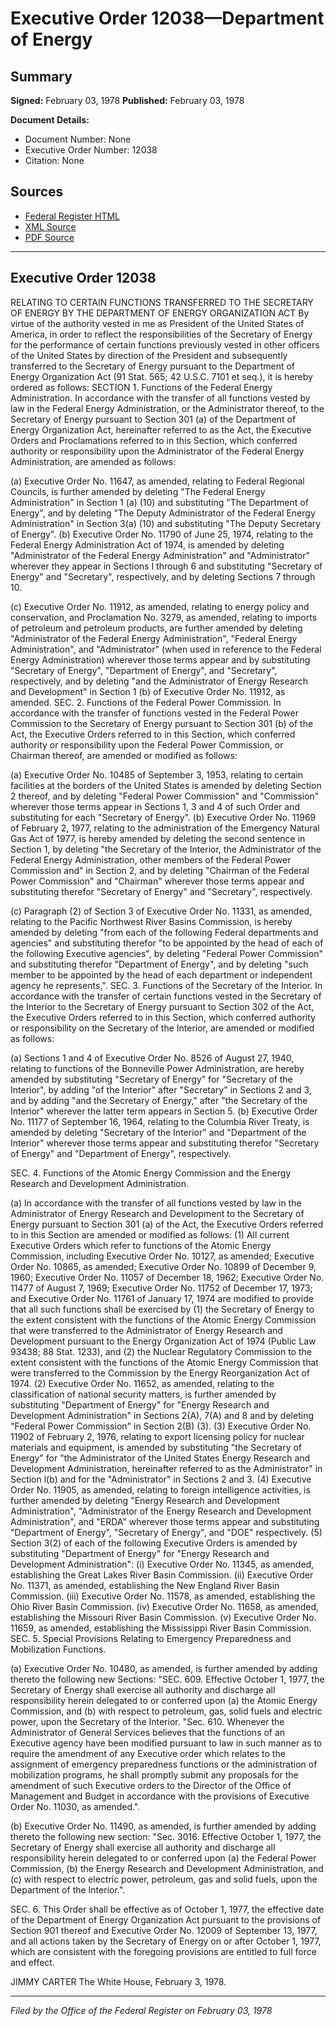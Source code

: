 # Executive Order 12038—Department of Energy

## Summary

**Signed:** February 03, 1978
**Published:** February 03, 1978

**Document Details:**
- Document Number: None
- Executive Order Number: 12038
- Citation: None

## Sources
- [Federal Register HTML](https://www.presidency.ucsb.edu/documents/executive-order-12038-department-energy)
- [XML Source](None)
- [PDF Source](None)

---

## Executive Order 12038

RELATING TO CERTAIN FUNCTIONS TRANSFERRED TO THE SECRETARY OF ENERGY BY THE DEPARTMENT OF ENERGY ORGANIZATION ACT
By virtue of the authority vested in me as President of the United States of America, in order to reflect the responsibilities of the Secretary of Energy for the performance of certain functions previously vested in other officers of the United States by direction of the President and subsequently transferred to the Secretary of Energy pursuant to the Department of Energy Organization Act (91 Stat. 565; 42 U.S.C. 7101 et seq.), it is hereby ordered as follows:
SECTION 1. Functions of the Federal Energy Administration. In accordance with the transfer of all functions vested by law in the Federal Energy Administration, or the Administrator thereof, to the Secretary of Energy pursuant to Section 301 (a) of the Department of Energy Organization Act, hereinafter referred to as the Act, the Executive Orders and Proclamations referred to in this Section, which conferred authority or responsibility upon the Administrator of the Federal Energy Administration, are amended as follows:

(a) Executive Order No. 11647, as amended, relating to Federal Regional Councils, is further amended by deleting "The Federal Energy Administration" in Section 1 (a) (10) and substituting "The Department of Energy", and by deleting "The Deputy Administrator of the Federal Energy Administration" in Section 3(a) (10) and substituting "The Deputy Secretary of Energy".
(b) Executive Order No. 11790 of June 25, 1974, relating to the Federal Energy Administration Act of 1974, is amended by deleting "Administrator of the Federal Energy Administration" and "Administrator" wherever they appear in Sections I through 6 and substituting "Secretary of Energy" and "Secretary", respectively, and by deleting Sections 7 through 10.

(c) Executive Order No. 11912, as amended, relating to energy policy and conservation, and Proclamation No. 3279, as amended, relating to imports of petroleum and petroleum products, are further amended by deleting "Administrator of the Federal Energy Administration", "Federal Energy Administration", and "Administrator" (when used in reference to the Federal Energy Administration) wherever those terms appear and by substituting "Secretary of Energy", "Department of Energy", and "Secretary", respectively, and by deleting "and the Administrator of Energy Research and Development" in Section 1 (b) of Executive Order No. 11912, as amended.
SEC. 2. Functions of the Federal Power Commission. In accordance with the transfer of functions vested in the Federal Power Commission to the Secretary of Energy pursuant to Section 301 (b) of the Act, the Executive Orders referred to in this Section, which conferred authority or responsibility upon the Federal Power Commission, or Chairman thereof, are amended or modified as follows:

(a) Executive Order No. 10485 of September 3, 1953, relating to certain facilities at the borders of the United States is amended by deleting Section 2 thereof, and by deleting "Federal Power Commission" and "Commission" wherever those terms appear in Sections 1, 3 and 4 of such Order and substituting for each "Secretary of Energy".
(b) Executive Order No. 11969 of February 2, 1977, relating to the administration of the Emergency Natural Gas Act of 1977, is hereby amended by deleting the second sentence in Section 1, by deleting "the Secretary of the Interior, the Administrator of the Federal Energy Administration, other members of the Federal Power Commission and" in Section 2, and by deleting "Chairman of the Federal Power Commission" and "Chairman" wherever those terms appear and substituting therefor "Secretary of Energy" and "Secretary", respectively.

(c) Paragraph (2) of Section 3 of Executive Order No. 11331, as amended, relating to the Pacific Northwest River Basins Commission, is hereby amended by deleting "from each of the following Federal departments and agencies" and substituting therefor "to be appointed by the head of each of the following Executive agencies", by deleting "Federal Power Commission" and substituting therefor "Department of Energy", and by deleting "such member to be appointed by the head of each department or independent agency he represents,".
SEC. 3. Functions of the Secretary of the Interior. In accordance with the transfer of certain functions vested in the Secretary of the Interior to the Secretary of Energy pursuant to Section 302 of the Act, the Executive Orders referred to in this Section, which conferred authority or responsibility on the Secretary of the Interior, are amended or modified as follows:

(a) Sections 1 and 4 of Executive Order No. 8526 of August 27, 1940, relating to functions of the Bonneville Power Administration, are hereby amended by substituting "Secretary of Energy" for "Secretary of the Interior", by adding "of the Interior" after "Secretary" in Sections 2 and 3, and by adding "and the Secretary of Energy," after "the Secretary of the Interior" wherever the latter term appears in Section 5.
(b) Executive Order No. 11177 of September 16, 1964, relating to the Columbia River Treaty, is amended by deleting "Secretary of the Interior" and "Department of the Interior" wherever those terms appear and substituting therefor "Secretary of Energy" and "Department of Energy", respectively.

SEC. 4. Functions of the Atomic Energy Commission and the Energy Research and Development Administration.

(a) In accordance with the transfer of all functions vested by law in the Administrator of Energy Research and Development to the Secretary of Energy pursuant to Section 301 (a) of the Act, the Executive Orders referred to in this Section are amended or modified as follows:
    (1) All current Executive Orders which refer to functions of the Atomic Energy Commission, including Executive Order No. 10127, as amended; Executive Order No. 10865, as amended; Executive Order No. 10899 of December 9, 1960; Executive Order No. 11057 of December 18, 1962; Executive Order No. 11477 of August 7, 1969; Executive Order No. 11752 of December 17, 1973; and Executive Order No. 11761 of January 17, 1974 are modified to provide that all such functions shall be exercised by (1) the Secretary of Energy to the extent consistent with the functions of the Atomic Energy Commission that were transferred to the Administrator of Energy Research and Development pursuant to the Energy Organization Act of 1974 (Public Law 93438; 88 Stat. 1233), and (2) the Nuclear Regulatory Commission to the extent consistent with the functions of the Atomic Energy Commission that were transferred to the Commission by the Energy Reorganization Act of 1974.
    (2) Executive Order No. 11652, as amended, relating to the classification of national security matters, is further amended by substituting "Department of Energy" for "Energy Research and Development Administration" in Sections 2(A), 7(A) and 8 and by deleting "Federal Power Commission" in Section 2(B) (3).
    (3) Executive Order No. 11902 of February 2, 1976, relating to export licensing policy for nuclear materials and equipment, is amended by substituting "the Secretary of Energy" for "the Administrator of the United States Energy Research and Development Administration, hereinafter referred to as the Administrator" in Section l(b) and for the "Administrator" in Sections 2 and 3.
    (4) Executive Order No. 11905, as amended, relating to foreign intelligence activities, is further amended by deleting "Energy Research and Development Administration", "Administrator of the Energy Research and Development Administration", and "ERDA" wherever those terms appear and substituting "Department of Energy", "Secretary of Energy", and "DOE" respectively.
    (5) Section 3(2) of each of the following Executive Orders is amended by substituting "Department of Energy" for "Energy Research and Development Administration":
    (i) Executive Order No. 11345, as amended, establishing the Great Lakes River Basin Commission.
    (ii) Executive Order No. 11371, as amended, establishing the New England River Basin Commission.
    (iii) Executive Order No. 11578, as amended, establishing the Ohio River Basin Commission.
    (iv) Executive Order No. 11658, as amended, establishing the Missouri River Basin Commission.
    (v) Executive Order No. 11659, as amended, establishing the Mississippi River Basin Commission.
SEC. 5. Special Provisions Relating to Emergency Preparedness and Mobilization Functions.

(a) Executive Order No. 10480, as amended, is further amended by adding thereto the following new Sections:
"SEC. 609. Effective October 1, 1977, the Secretary of Energy shall exercise all authority and discharge all responsibility herein delegated to or conferred upon (a) the Atomic Energy Commission, and (b) with respect to petroleum, gas, solid fuels and electric power, upon the Secretary of the Interior.
"Sec. 610. Whenever the Administrator of General Services believes that the functions of an Executive agency have been modified pursuant to law in such manner as to require the amendment of any Executive order which relates to the assignment of emergency preparedness functions or the administration of mobilization programs, he shall promptly submit any proposals for the amendment of such Executive orders to the Director of the Office of Management and Budget in accordance with the provisions of Executive Order No. 11030, as amended.".

(b) Executive Order No. 11490, as amended, is further amended by adding thereto the following new section:
"Sec. 3016. Effective October 1, 1977, the Secretary of Energy shall exercise all authority and discharge all responsibility herein delegated to or conferred upon (a) the Federal Power Commission, (b) the Energy Research and Development Administration, and (c) with respect to electric power, petroleum, gas and solid fuels, upon the Department of the Interior.".

SEC. 6. This Order shall be effective as of October 1, 1977, the effective date of the Department of Energy Organization Act pursuant to the provisions of Section 901 thereof and Executive Order No. 12009 of September 13, 1977, and all actions taken by the Secretary of Energy on or after October 1, 1977, which are consistent with the foregoing provisions are entitled to full force and effect.

JIMMY CARTER
The White House,
February 3, 1978.

---

*Filed by the Office of the Federal Register on February 03, 1978*
